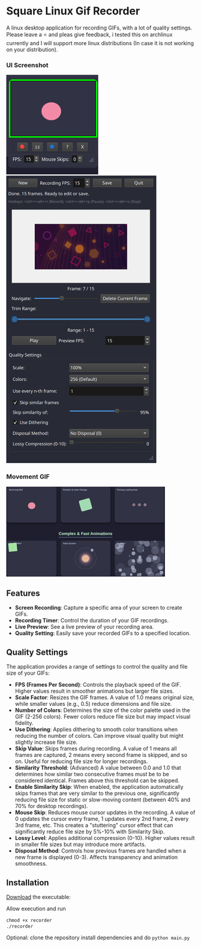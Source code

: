 # Square Linux Gif Recorder 

A linux desktop application for recording GIFs, with a lot of quality settings.
Please leave a ⭐ and pleas give feedback, i tested this on archlinux currently and I will support more linux distributions (In case it is not working on your distribution).

### UI Screenshot
![UI Screenshot](demo/ui_v1.5.gif) 
![UI Screenshot](demo/ui2.jpg)

### Movement GIF
![Movement GIF](demo/movement.gif)

## Features

*   **Screen Recording**: Capture a specific area of your screen to create GIFs.
*   **Recording Timer**: Control the duration of your GIF recordings.
*   **Live Preview**: See a live preview of your recording area.
*   **Quality Setting**: Easily save your recorded GIFs to a specified location.

## Quality Settings

The application provides a range of settings to control the quality and file size of your GIFs:

*   **FPS (Frames Per Second)**: Controls the playback speed of the GIF. Higher values result in smoother animations but larger file sizes.
*   **Scale Factor**: Resizes the GIF frames. A value of 1.0 means original size, while smaller values (e.g., 0.5) reduce dimensions and file size.
*   **Number of Colors**: Determines the size of the color palette used in the GIF (2-256 colors). Fewer colors reduce file size but may impact visual fidelity.
*   **Use Dithering**: Applies dithering to smooth color transitions when reducing the number of colors. Can improve visual quality but might slightly increase file size.
*   **Skip Value**: Skips frames during recording. A value of 1 means all frames are captured, 2 means every second frame is skipped, and so on. Useful for reducing file size for longer recordings.
*   **Similarity Threshold**: (Advanced) A value between 0.0 and 1.0 that determines how similar two consecutive frames must be to be considered identical. Frames above this threshold can be skipped.
*   **Enable Similarity Skip**: When enabled, the application automatically skips frames that are very similar to the previous one, significantly reducing file size for static or slow-moving content (between 40% and 70% for desktop recordings).
*   **Mouse Skip**: Reduces mouse cursor updates in the recording. A value of 0 updates the cursor every frame, 1 updates every 2nd frame, 2 every 3rd frame, etc. This creates a "stuttering" cursor effect that can significantly reduce file size by 5%-10% with Similarity Skip.
*   **Lossy Level**: Applies additional compression (0-10). Higher values result in smaller file sizes but may introduce more artifacts.
*   **Disposal Method**: Controls how previous frames are handled when a new frame is displayed (0-3). Affects transparency and animation smoothness.


## Installation
[Download](https://github.com/spinalcord/Square-Gif-Recorder/releases/tag/Release) the executable:

Allow execution and run
```
chmod +x recorder
./recorder
```

Optional: clone the repository install dependencies and do `python main.py`